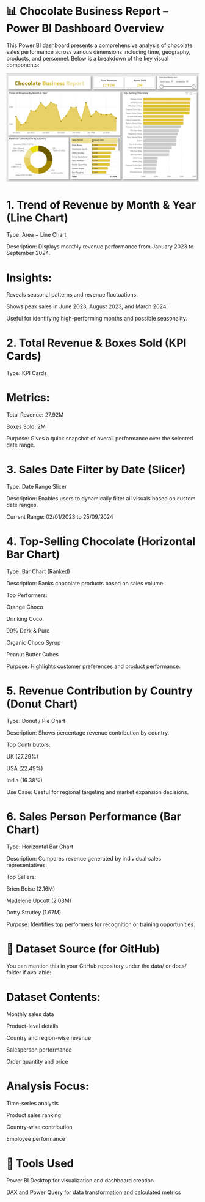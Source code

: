 # 📊 Chocolate Business Report – Power BI Dashboard Overview
This Power BI dashboard presents a comprehensive analysis of chocolate sales performance across various dimensions including time, geography, products, and personnel. Below is a breakdown of the key visual components:

![screenshot](cbi.jpg)

# 1. Trend of Revenue by Month & Year (Line Chart)
Type: Area + Line Chart

Description: Displays monthly revenue performance from January 2023 to September 2024.

# Insights:

Reveals seasonal patterns and revenue fluctuations.

Shows peak sales in June 2023, August 2023, and March 2024.

Useful for identifying high-performing months and possible seasonality.

# 2. Total Revenue & Boxes Sold (KPI Cards)
Type: KPI Cards

# Metrics:

Total Revenue: 27.92M

Boxes Sold: 2M

Purpose: Gives a quick snapshot of overall performance over the selected date range.

# 3. Sales Date Filter by Date (Slicer)
Type: Date Range Slicer

Description: Enables users to dynamically filter all visuals based on custom date ranges.

Current Range: 02/01/2023 to 25/09/2024

# 4. Top-Selling Chocolate (Horizontal Bar Chart)
Type: Bar Chart (Ranked)

Description: Ranks chocolate products based on sales volume.

Top Performers:

Orange Choco

Drinking Coco

99% Dark & Pure

Organic Choco Syrup

Peanut Butter Cubes

Purpose: Highlights customer preferences and product performance.

# 5. Revenue Contribution by Country (Donut Chart)
Type: Donut / Pie Chart

Description: Shows percentage revenue contribution by country.

Top Contributors:

UK (27.29%)

USA (22.49%)

India (16.38%)

Use Case: Useful for regional targeting and market expansion decisions.

# 6. Sales Person Performance (Bar Chart)
Type: Horizontal Bar Chart

Description: Compares revenue generated by individual sales representatives.

Top Sellers:

Brien Boise (2.16M)

Madelene Upcott (2.03M)

Dotty Strutley (1.67M)

Purpose: Identifies top performers for recognition or training opportunities.

# 💾 Dataset Source (for GitHub)
You can mention this in your GitHub repository under the data/ or docs/ folder if available:

# Dataset Contents:

Monthly sales data

Product-level details

Country and region-wise revenue

Salesperson performance

Order quantity and price

# Analysis Focus:

Time-series analysis

Product sales ranking

Country-wise contribution

Employee performance

# 🧠 Tools Used
Power BI Desktop for visualization and dashboard creation

DAX and Power Query for data transformation and calculated metrics
